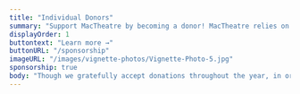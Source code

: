 ```yaml
---
title: "Individual Donors"
summary: "Support MacTheatre by becoming a donor! MacTheatre relies on the generosity of our families, local businesses, and community members. Your donation goes directly to the educational theatre program. Yearlong sponsorships offer special benefits to donors, including free tickets to our the four yearly MacTheatre productions and ads in the playbills."
displayOrder: 1
buttontext: "Learn more →"
buttonURL: "/sponsorship"
imageURL: "/images/vignette-photos/Vignette-Photo-5.jpg"
sponsorship: true
body: "Though we gratefully accept donations throughout the year, in order to receivet the full benefit, annual sponsorships are due by 8/27/2021."
---
```

